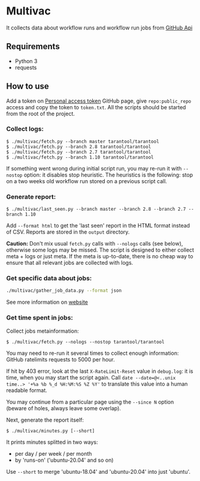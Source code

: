 # Multivac

It collects data about workflow runs and workflow run jobs from
[GitHub Api](https://docs.github.com/en/rest/actions/workflow-runs)

## Requirements

* Python 3
* requests

## How to use

Add a token on [Personal access token][gh_token] GitHub page, give
`repo:public_repo` access and copy the token to `token.txt`. All the scripts
should be started from the root of the project.

### Collect logs:

```
$ ./multivac/fetch.py --branch master tarantool/tarantool
$ ./multivac/fetch.py --branch 2.8 tarantool/tarantool
$ ./multivac/fetch.py --branch 2.7 tarantool/tarantool
$ ./multivac/fetch.py --branch 1.10 tarantool/tarantool
```

If something went wrong during initial script run, you may re-run it with
`--nostop` option: it disables stop heuristic. The heuristics is the following:
stop on a two weeks old workflow run stored on a previous script call.

### Generate report:

```
$ ./multivac/last_seen.py --branch master --branch 2.8 --branch 2.7 --branch 1.10
```

Add `--format html` to get the 'last seen' report in the HTML format instead of
CSV. Reports are stored in the `output` directory.

**Caution:** Don't mix usual `fetch.py` calls with `--nologs` calls (see
below), otherwise some logs may be missed. The script is designed to either
collect meta + logs or just meta. If the meta is up-to-date, there is no cheap
way to ensure that all relevant jobs are collected with logs.

### Get specific data about jobs:

```bash
./multivac/gather_job_data.py --format json
```

See more information on
[website](https://www.tarantool.io/en/dev/multivac/gather_job_data/)

### Get time spent in jobs:

Collect jobs metainformation:

```
$ ./multivac/fetch.py --nologs --nostop tarantool/tarantool
```

You may need to re-run it several times to collect enough information: GitHub
ratelimits requests to 5000 per hour.

If hit by 403 error, look at the last `X-RateLimit-Reset` value in `debug.log`:
it is time, when you may start the script again. Call `date --date=@<..unix
time..> '+%a %b %_d %H:%M:%S %Z %Y'` to translate this value into a human
readable format.

You may continue from a particular page using the `--since N` option (beware of
holes, always leave some overlap).

Next, generate the report itself:

```
$ ./multivac/minutes.py [--short]
```

It prints minutes splitted in two ways:

* per day / per week / per month
* by 'runs-on' ('ubuntu-20.04' and so on)

Use `--short` to merge 'ubuntu-18.04' and 'ubuntu-20.04' into just 'ubuntu'.

[gh_token]: https://github.com/settings/tokens
